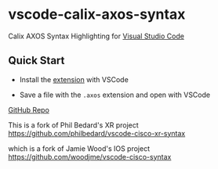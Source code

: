# vscode-calix-axos-syntax

Calix AXOS Syntax Highlighting for [Visual Studio Code](https://code.visualstudio.com/)

## Quick Start

* Install the [extension](https://marketplace.visualstudio.com/items?itemName=) with VSCode

* Save a file with the `.axos` extension and open with VSCode

[GitHub Repo](https://github.com/tjdub/vscode-calix-axos-syntax)

This is a fork of Phil Bedard's XR project https://github.com/philbedard/vscode-cisco-xr-syntax

which is a fork of Jamie Wood's IOS project https://github.com/woodjme/vscode-cisco-syntax 
